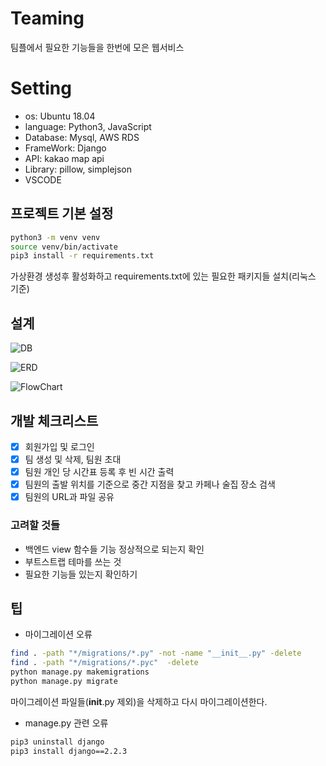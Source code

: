 # Teaming

팀플에서 필요한 기능들을 한번에 모은 웹서비스

# Setting
- os: Ubuntu 18.04
- language: Python3, JavaScript
- Database: Mysql, AWS RDS
- FrameWork: Django
- API: kakao map api
- Library: pillow, simplejson
- VSCODE

## 프로젝트 기본 설정

```bash
python3 -m venv venv
source venv/bin/activate
pip3 install -r requirements.txt
```

가상환경 생성후 활성화하고 requirements.txt에 있는 필요한 패키지들 설치(리눅스 기준)

## 설계

![DB](media/readme/db.png)

![ERD](media/readme/erd.jpg)

![FlowChart](media/readme/flowchart.jpg)

## 개발 체크리스트
- [x] 회원가입 및 로그인
- [x] 팀 생성 및 삭제, 팀원 초대 
- [x] 팀원 개인 당 시간표 등록 후 빈 시간 출력
- [x] 팀원의 출발 위치를 기준으로 중간 지점을 찾고 카페나 술집 장소 검색
- [x] 팀원의 URL과 파일 공유

### 고려할 것들

- 백엔드 view 함수들 기능 정상적으로 되는지 확인
- 부트스트랩 테마를 쓰는 것
- 필요한 기능들 있는지 확인하기

## 팁

- 마이그레이션 오류

```bash
find . -path "*/migrations/*.py" -not -name "__init__.py" -delete
find . -path "*/migrations/*.pyc"  -delete
python manage.py makemigrations
python manage.py migrate
```

마이그레이션 파일들(__init__.py 제외)을 삭제하고 다시 마이그레이션한다.

- manage.py 관련 오류

```bash
pip3 uninstall django
pip3 install django==2.2.3
